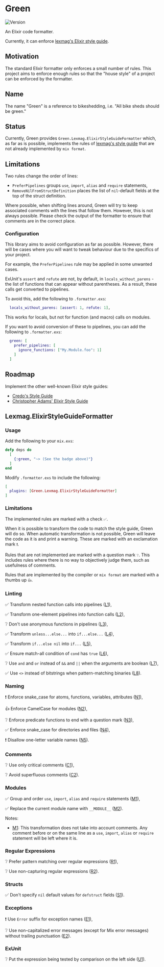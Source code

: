 # Green

![Version](https://img.shields.io/hexpm/v/green)

An Elixir code formatter.

Currently, it can enforce [lexmag's Elixir style guide][lexmag].

[lexmag]: https://github.com/lexmag/elixir-style-guide

## Motivation

The standard Elixir formatter only enforces a small number of rules.
This project aims to enforce enough rules so that the "house style" of a project
can be enforced by the formatter.

## Name

The name "Green" is a reference to bikeshedding, i.e. "All bike sheds should
be green."

## Status

Currently, Green provides `Green.Lexmag.ElixirStyleGuideFormatter` which,
as far as is possible, implements the rules of [lexmag's style guide][lexmag]
that are not already implemented by `mix format`.

## Limitations

Two rules change the order of lines:

* `PreferPipelines` groups `use`, `import`, `alias` and `require` statements,
* `RemoveNilFromStructDefinition` places the list of `nil`-default fields
  at the top of the struct definition.

Where possible, when shifting lines around, Green will try to keep
associated comments with the lines that follow them. However, this is not
always possible. Please check the output of the formatter to ensure that
comments are in the correct place.

### Configuration

This library aims to avoid configuration as far as possible. However, there
will be cases where you will want to tweak behaviour due to the specifics
of your project.

For example, the `PreferPipelines` rule may be applied in some unwanted cases.

ExUnit's `assert` and `refute` are not, by default, in `locals_without_parens` -
the list of functions that can appear without parentheses.
As a result, these calls get converted to pipelines.

To avoid this, add the following to `.formatter.exs`:

```elixir
  locals_without_parens: [assert: 1, refute: 1],
```

This works for locals, but not for function (and macro) calls on modules.

If you want to avoid conversion of these to pipelines, you can add
the following to `.formatter.exs`:

```elixir
  green: [
    prefer_pipelines: [
      ignore_functions: ["My.Module.foo": 1]
    ]
  ]
```

## Roadmap

Implement the other well-known Elixir style guides:

* [Credo's Style Guide](https://github.com/rrrene/elixir-style-guide#readme)
* [Christopher Adams' Elixir Style Guide](https://github.com/christopheradams/elixir_style_guide)

## Lexmag.ElixirStyleGuideFormatter

### Usage

Add the following to your `mix.exs`:

```elixir
defp deps do
  [
    {:green, "~> (See the badge above)"}
  ]
end
```

Modify `.formatter.exs` to include the following:

```elixir
[
  plugins: [Green.Lexmag.ElixirStyleGuideFormatter]
]
```

### Limitations

The implemented rules are marked with a check `✅`.

When it is possible to transform the code to match the style guide, Green will
do so. When automatic transformation is not possible, Green will
leave the code as it is and print a warning. These are marked with an
exclamation mark `❗`.

Rules that are not implemented are marked with a question mark `❔`. This
includes rules where there is no way to objectively judge them, such as
usefulness of comments.

Rules that are implemented by the compiler or `mix format` are marked with
a thumbs up `👍`.

### Linting

✅  Transform nested function calls into pipelines ([L1]),

✅ Transform one-element pipelines into function calls ([L2]),

❔ Don't use anonymous functions in pipelines ([L3]),

✅ Transform `unless...else...` into `if...else...` ([L4]),

✅ Transform `if...else nil` into `if...` ([L5]),

✅ Ensure match-all condition of `cond` has `true` ([L6]),

❔ Use `and` and `or` instead of `&&` and `||` when the arguments are boolean ([L7]),

✅ Use `<>` instead of bitstrings when pattern-matching binaries ([L8]).

[L1]: https://github.com/lexmag/elixir-style-guide#pipeline-operator
[L2]: https://github.com/lexmag/elixir-style-guide#needless-pipeline
[L3]: https://github.com/lexmag/elixir-style-guide#anonymous-pipeline
[L4]: https://github.com/lexmag/elixir-style-guide#no-else-with-unless
[L5]: https://github.com/lexmag/elixir-style-guide#no-nil-else
[L6]: https://github.com/lexmag/elixir-style-guide#true-in-cond
[L7]: https://github.com/lexmag/elixir-style-guide#boolean-operators
[L8]: https://github.com/lexmag/elixir-style-guide#patterns-matching-binaries

### Naming

❗ Enforce snake_case for atoms, functions, variables, attributes ([N1]),

👍 Enforce CamelCase for modules ([N2]),

❔ Enforce predicate functions to end with a question mark ([N3]),

✅ Enforce snake_case for directories and files ([N4]),

❗ Disallow one-letter variable names ([N5]).

[N1]: https://github.com/lexmag/elixir-style-guide#snake-case-atoms-funs-vars-attrs
[N2]: https://github.com/lexmag/elixir-style-guide#camelcase-modules
[N3]: https://github.com/lexmag/elixir-style-guide#predicate-funs-name
[N4]: https://github.com/lexmag/elixir-style-guide#snake-case-dirs-files
[N5]: https://github.com/lexmag/elixir-style-guide#one-letter-var

### Comments

❔ Use only critical comments ([C1]),

❔ Avoid superfluous comments ([C2]).

[C1]: https://github.com/lexmag/elixir-style-guide#critical-comments
[C2]: https://github.com/lexmag/elixir-style-guide#no-superfluous-comments

### Modules

✅ Group and order `use`, `import`, `alias` and `require` statements ([M1]),

✅ Replace the current module name with `__MODULE__` ([M2]).

Notes:

* [M1][M1]:
  This transformation does not take into account comments. Any comment before
  or on the same line as a `use`, `import`, `alias` or `require` statement
  will be left where it is.

[M1]: https://github.com/lexmag/elixir-style-guide#module-layout
[M2]: https://github.com/lexmag/elixir-style-guide#current-module-reference

### Regular Expressions

❔ Prefer pattern matching over regular expressions ([R1]),

❔ Use non-capturing regular expressions ([R2]).

[R1]: https://github.com/lexmag/elixir-style-guide#pattern-matching-over-regexp
[R2]: https://github.com/lexmag/elixir-style-guide#non-capturing-regexp

### Structs

✅ Don't specify `nil` default values for `defstruct` fields ([S1]).

[S1]: https://github.com/lexmag/elixir-style-guide#defstruct-fields-default

### Exceptions

❗ Use `Error` suffix for exception names ([E1]),

❔ Use non-capitalized error messages (except for Mix error messages) without trailing punctuation ([E2]).

[E1]: https://github.com/lexmag/elixir-style-guide#exception-naming
[E2]: https://github.com/lexmag/elixir-style-guide#exception-message

### ExUnit

❔ Put the expression being tested by comparison on the left side ([U1]).

[U1]: https://github.com/lexmag/elixir-style-guide#exunit-assertion-side
